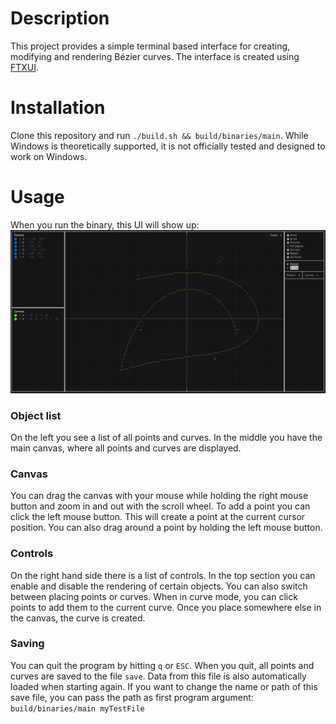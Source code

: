 # Description
This project provides a simple terminal based interface for creating, modifying and rendering Bézier curves.
The interface is created using [FTXUI](https://github.com/ArthurSonzogni/FTXUI).

# Installation
Clone this repository and run `./build.sh && build/binaries/main`. 
While Windows is theoretically supported, it is not officially tested and designed to work on Windows.

# Usage
When you run the binary, this UI will show up:
![](/assets/img.png)

### Object list
On the left you see a list of all points and curves. In the middle you have the main canvas, where all points and curves are displayed.

### Canvas
You can drag the canvas with your mouse while holding the right mouse button and zoom in and out with the scroll wheel.
To add a point you can click the left mouse button. This will create a point at the current cursor position. You can also drag around a point by holding the left mouse button.

### Controls
On the right hand side there is a list of controls. In the top section you can enable and disable the rendering of certain objects.
You can also switch between placing points or curves. When in curve mode, you can click points to add them to the current curve. Once you place somewhere else in the canvas, the curve is created.

### Saving
You can quit the program by hitting `q` or `ESC`. When you quit, all points and curves are saved to the file `save`. Data from this file is also automatically loaded when starting again.
If you want to change the name or path of this save file, you can pass the path as first program argument: `build/binaries/main myTestFile`